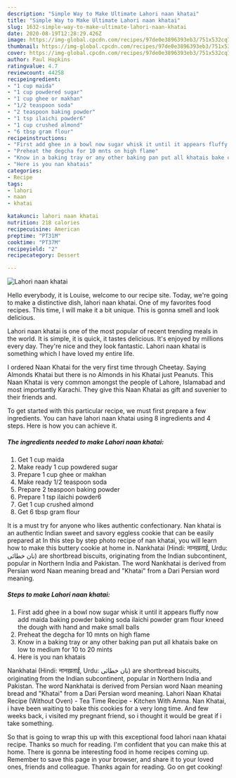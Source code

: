 ```yaml
---
description: "Simple Way to Make Ultimate Lahori naan khatai"
title: "Simple Way to Make Ultimate Lahori naan khatai"
slug: 1632-simple-way-to-make-ultimate-lahori-naan-khatai
date: 2020-08-19T12:28:29.426Z
image: https://img-global.cpcdn.com/recipes/97de0e3896393eb3/751x532cq70/lahori-naan-khatai-recipe-main-photo.jpg
thumbnail: https://img-global.cpcdn.com/recipes/97de0e3896393eb3/751x532cq70/lahori-naan-khatai-recipe-main-photo.jpg
cover: https://img-global.cpcdn.com/recipes/97de0e3896393eb3/751x532cq70/lahori-naan-khatai-recipe-main-photo.jpg
author: Paul Hopkins
ratingvalue: 4.7
reviewcount: 44258
recipeingredient:
- "1 cup maida"
- "1 cup powdered sugar"
- "1 cup ghee or makhan"
- "1/2 teaspoon soda"
- "2 teaspoon baking powder"
- "1 tsp ilaichi powder6"
- "1 cup crushed almond"
- "6 tbsp gram flour"
recipeinstructions:
- "First add ghee in a bowl now sugar whisk it until it appears fluffy now add maida baking powder baking soda ilaichi powder gram flour kneed the dough with hand and make small balls"
- "Preheat the degcha for 10 mnts on high flame"
- "Know in a baking tray or any other baking pan put all khatais bake on low to medium for 10 to 20 mints"
- "Here is you nan khatais"
categories:
- Recipe
tags:
- lahori
- naan
- khatai

katakunci: lahori naan khatai 
nutrition: 218 calories
recipecuisine: American
preptime: "PT31M"
cooktime: "PT37M"
recipeyield: "2"
recipecategory: Dessert

---
```



![Lahori naan khatai](https://img-global.cpcdn.com/recipes/97de0e3896393eb3/751x532cq70/lahori-naan-khatai-recipe-main-photo.jpg)

Hello everybody, it is Louise, welcome to our recipe site. Today, we're going to make a distinctive dish, lahori naan khatai. One of my favorites food recipes. This time, I will make it a bit unique. This is gonna smell and look delicious.

Lahori naan khatai is one of the most popular of recent trending meals in the world. It is simple, it is quick, it tastes delicious. It's enjoyed by millions every day. They're nice and they look fantastic. Lahori naan khatai is something which I have loved my entire life.

I ordered Naan Khatai for the very first time through Cheetay. Saying Almonds Khatai but there is no Almonds in his Khatai just Peanuts. This Naan Khatai is very common amongst the people of Lahore, Islamabad and most importantly Karachi. They give this Naan Khatai as gift and suvenier to their friends and.


To get started with this particular recipe, we must first prepare a few ingredients. You can have lahori naan khatai using 8 ingredients and 4 steps. Here is how you can achieve it.

<!--inarticleads1-->

##### The ingredients needed to make Lahori naan khatai:

1. Get 1 cup maida
1. Make ready 1 cup powdered sugar
1. Prepare 1 cup ghee or makhan
1. Make ready 1/2 teaspoon soda
1. Prepare 2 teaspoon baking powder
1. Prepare 1 tsp ilaichi powder6
1. Get 1 cup crushed almond
1. Get 6 tbsp gram flour


It is a must try for anyone who likes authentic confectionary. Nan khatai is an authentic Indian sweet and savory eggless cookie that can be easily prepared at In this step by step photo recipe of nan khatai, you will learn how to make this buttery cookie at home in. Nankhatai (Hindi: नानख़ताई, Urdu: نان خطائی‎) are shortbread biscuits, originating from the Indian subcontinent, popular in Northern India and Pakistan. The word Nankhatai is derived from Persian word Naan meaning bread and &#34;Khatai&#34; from a Dari Persian word meaning. 

<!--inarticleads2-->

##### Steps to make Lahori naan khatai:

1. First add ghee in a bowl now sugar whisk it until it appears fluffy now add maida baking powder baking soda ilaichi powder gram flour kneed the dough with hand and make small balls
1. Preheat the degcha for 10 mnts on high flame
1. Know in a baking tray or any other baking pan put all khatais bake on low to medium for 10 to 20 mints
1. Here is you nan khatais


Nankhatai (Hindi: नानख़ताई, Urdu: نان خطائی‎) are shortbread biscuits, originating from the Indian subcontinent, popular in Northern India and Pakistan. The word Nankhatai is derived from Persian word Naan meaning bread and &#34;Khatai&#34; from a Dari Persian word meaning. Lahori Naan Khatai Recipe (Without Oven) - Tea Time Recipe - Kitchen With Amna. Nan Khatai, i have been waiting to bake this cookies for a very long time. And few weeks back, i visited my pregnant friend, so i thought it would be great if i take something. 

So that is going to wrap this up with this exceptional food lahori naan khatai recipe. Thanks so much for reading. I'm confident that you can make this at home. There is gonna be interesting food in home recipes coming up. Remember to save this page in your browser, and share it to your loved ones, friends and colleague. Thanks again for reading. Go on get cooking!
